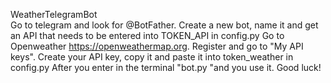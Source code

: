 WeatherTelegramBot <br/>
Go to telegram and look for @BotFather.
Create a new bot, name it and get an API that needs to be entered into TOKEN_API in config.py
Go to Openweather https://openweathermap.org. Register and go to "My API keys". Create your API key, copy it and paste it into token_weather in config.py
After you enter in the terminal "bot.py "and you use it.
Good luck!
